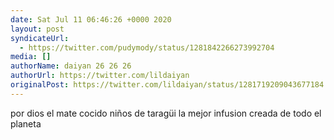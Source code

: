 ```yaml
---
date: Sat Jul 11 06:46:26 +0000 2020
layout: post
syndicateUrl:
  - https://twitter.com/pudymody/status/1281842266273992704
media: []
authorName: daiyan 26 26 26
authorUrl: https://twitter.com/lildaiyan
originalPost: https://twitter.com/lildaiyan/status/1281719209043677184
---
```

por dios el mate cocido niños de taragüi la mejor infusion creada de todo el planeta

